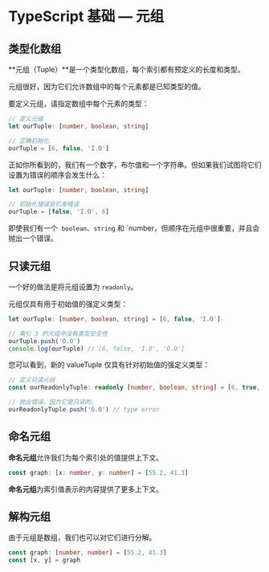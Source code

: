 # TypeScript 基础 — 元组

## 类型化数组

**元组（Tuple）**是一个类型化数组，每个索引都有预定义的长度和类型。

元组很好，因为它们允许数组中的每个元素都是已知类型的值。

要定义元组，请指定数组中每个元素的类型：

```ts
// 定义元组
let ourTuple: [number, boolean, string]

// 正确初始化
ourTuple = [6, false, 'I.O']
```

正如你所看到的，我们有一个数字，布尔值和一个字符串。但如果我们试图将它们设置为错误的顺序会发生什么：

```ts
let ourTuple: [number, boolean, string]

// 初始化错误会引发错误
ourTuple = [false, 'I.O', 6]
```

即使我们有一个  `boolean`、`string` 和 `number，但顺序在元组中很重要，并且会抛出一个错误。

## 只读元组

一个好的做法是将元组设置为 `readonly`。

元组仅具有用于初始值的强定义类型：

```ts
let ourTuple: [number, boolean, string] = [6, false, 'I.O']

// 索引 3 的元组中没有类型安全性
ourTuple.push('O.O')
console.log(ourTuple) // [6, false, 'I.O', 'O.O']
```

您可以看到，新的 valueTuple 仅具有针对初始值的强定义类型：

```ts
// 定义只读元组
const ourReadonlyTuple: readonly [number, boolean, string] = [6, true, 'I.O']

// 抛出错误，因为它是只读的。
ourReadonlyTuple.push('O.O') // type error
```

## 命名元组

**命名元组**允许我们为每个索引处的值提供上下文。

```ts
const graph: [x: number, y: number] = [55.2, 41.3]
```

**命名元组**为索引值表示的内容提供了更多上下文。

## 解构元组

由于元组是数组，我们也可以对它们进行分解。

```ts
const graph: [number, number] = [55.2, 41.3]
const [x, y] = graph
```
